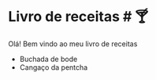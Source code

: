 # Livro de receitas # :cocktail:

Olá! Bem vindo ao meu livro de receitas

- Buchada de bode
- Cangaço da pentcha
